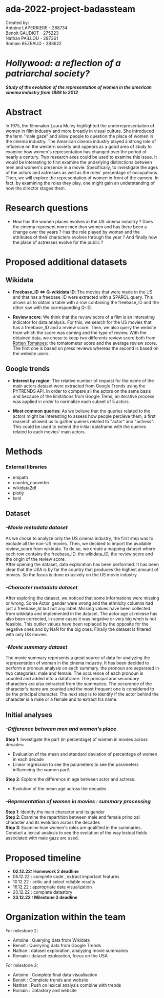 # **ada-2022-project-badassteam**

Created by:\
Antoine LAPERRIERE - 288734\
Benoit GAUDIOT - 275223\
Nathan PAILLOU - 287361\
Romain BEZEAUD - 283622


# *Hollywood: a reflection of a patriarchal society?*

 ___Study of the evolution of the representation of women in the american cinema industry from 1888 to 2012___

# Abstract

In 1975, the filmmaker Laura Muley highlighted the underrepresentation of women in film industry and more broadly in visual culture. She introduced the term "male gaze" and allow people to question the place of women in the cinema industry. The American cinema industry played a strong role of influence on the western society and appears as a good area of study to examine how women's representation has changed over the period of nearly a century. Two research axes could be used to examine this issue. It would be interesting to first examine the underlying distinctions between men and women's presence in a movie. Specifically, to investigate the ages of the actors and actresses as well as the roles' percentage of occupations. Then, we will explore the representation of women in front of the camera. In fact, by examining the roles they play, one might gain an understanding of how the director stages them. 

# Research questions

* How has the women places evolves in the US cinema industry ? Does the cinema represent more men than women and has there been a change over the years ? Has the role played by woman and the attributes of their characters evolves through the year ? And finally how the place of actresses evolve for the public ?

# Proposed additional datasets
## Wikidata


* **Freebase_ID <=> Q-wikidata ID**: The movies that were made in the US and that has a freebase_ID were extracted with a SPARQL query. This allows us to obtain a table with a row containing the freebase_ID and the other row with the corresponding Q-ID.

* **Review score**: We think that the review score of a film is an interesting indicator for data analysis. For this, we search for the US movies that has a freebase_ID and a review score. Then, we also query the website from which the score was coming and the type of review. With the obtained data, we chose to keep two differents review score both from [Rotten Tomatoes](https://www.rottentomatoes.com): the tomatometer score and the average review score. The first one is based on press reviews whereas the second is based on the website users.

## Google trends

* **Interest by region**: The relative number of request for the name of the main actors dataset were extracted from Google Trends using the PYTRENDS API. In order to compare all the actors on the same basis and because of the limitations from Google Trens, an iterative process was applied in order to normalize each subset of 5 actors.

* **Most common queries**: As we believe that the queries related to the actors might be interesting to assess how people percieve them, a first reaserch allowed us to gather queries related to "actor" and "actress". This could be used to extend the initial dataframe with the queries related to each movies' main actors.

# Methods

### External libraries
* empath
* country_converter
* wikidata2df
* plotly
* lxml

## Dataset
### *-Movie metadata dataset*
As we chose to analyze only the US cinema industry, the first step was to exclude all the non-US movies. Then, we decided to import the available review_score from wikidata. To do so, we create a mapping dataset where each row contains the freebase_ID, the wikidata_ID, the review score and the origin of the review score.\
After opening the dataset, data exploration has been performed. It has been clear that the USA is by far the country that produces the highest amount of movies. So the focus is done exlusively on the US movie industry.

### *-Character metadata dataset*
After exploring the dataset, we noticed that some informations were missing or wrong. Some Actor_gender were wrong and the ethnicity columns had just a freebase_Id but not any label. Missing values have been collected from wikidata and implemented in the dataset. The actor age at release has also been corrected, in some cases it was negative or very big whch is not feasible. This outlier values have been replaced by the opposite for the negative ones and by NaN for the big ones. Finally the dataset is filtered with only US movies.

### *-Movie summary dataset*
The movie summary represents a great source of data for analyzing the representation of woman in the cinema industry. It has been decided to perform a pronoun analysis on each summary. the pronoun are separated in two categories: male and female. The occurence of each pronoun is counted and added into a dataframe. The principal and secondary characters are also extracted from the summaries. The occurence of the character's name are counted and the most frequent one is considered to be the principal character. The next step is to identify if the actor behind the character is a male or a female and to extract his name.


## Initial analyses

### *-Difference between men and women's place*
 **Step 1**: Investigate the part (in percentage) of women in movies across decades: 
* Evaluation of the mean and standard deviation of percentage of women in each decade
* Linear regression to see the parameters to see the parameters influencing the women part\

**Step 2**: Explore the difference in age between actor and actress:
* Evolution of the mean age across the decades

### *-Representation of women in movies : summary processing*
**Step 1**: Identify the main character and its gender \
**Step 2**: Examine the repartition between male and female principal character and its evolution across the decades \
**Step 3**: Examine how women's roles are qualified in the summaries. Conduct a lexical analysis to see the evolution of the way lexical fields associated with male gaze are used.


# Proposed timeline

* **02.12.22: Homework 2 deadline**
* 05.12.22 : complete code , extract important features
* 10.12.22 : critic and select reliable results  
* 16.12.22 : appropriate data visualization
* 20.12.22 : complete datastory
* **23.12.22 : Milestone 3 deadline**

# Organization within the team

For milestone 2:
* Antoine : Querying data from Wikidata
* Benoit : Queryring data from Google Trends
* Nathan : dataset exploration, analyzing movie summaries
* Romain : dataset exploration, focus on the USA

For milestone 3:
* Antoine : Complete final data visualisation 
* Benoit : Complete trends and website
* Nathan : Push on lexical analysis combine with trends
* Romain : Datastory and website
